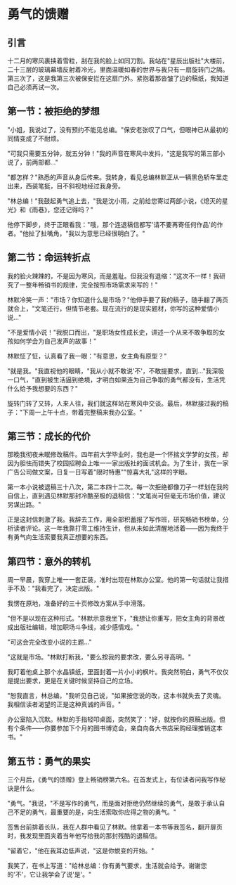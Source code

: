 # 勇气的馈赠

## 引言

十二月的寒风裹挟着雪粒，刮在我的脸上如同刀割。我站在"星辰出版社"大楼前，二十三层的玻璃幕墙反射着冷光，里面温暖如春的世界与我只有一扇旋转门之隔。第三次了，这是我第三次被保安拦在这扇门外。紧抱着那沓皱了边的稿纸，我知道自己必须再试一次。

## 第一节：被拒绝的梦想

"小姐，我说过了，没有预约不能见总编。"保安老张叹了口气，但眼神已从最初的同情变成了不耐烦。

"可我只需要五分钟，就五分钟！"我的声音在寒风中发抖，"这是我写的第三部小说了，前两部都..."

"都怎样？"熟悉的声音从身后传来。我转身，看见总编林默正从一辆黑色轿车里走出来，西装笔挺，目不斜视地经过我身旁。

"林总编！"我鼓起勇气追上去，"我是沈小雨，之前给您寄过两部小说，《熄灭的星光》和《雨巷》，您还记得吗？"

他停下脚步，终于正眼看我："哦，那个连退稿信都写'请不要再寄任何作品'的作者。"他扯了扯嘴角，"我以为意思已经很明白了。"

## 第二节：命运转折点

我的脸火辣辣的，不是因为寒风，而是羞耻。但我没有退缩："这次不一样！我研究了一整年畅销书的规律，完全按照市场需求来写的！"

林默冷笑一声："市场？你知道什么是市场？"他伸手要了我的稿子，随手翻了两页就合上，"文笔还行，但情节老套。现在流行的是现实题材，你写的这种爱情小说..."

"不是爱情小说！"我脱口而出，"是职场女性成长史，讲述一个从来不敢争取的女孩如何学会为自己发声的故事！"

林默怔了怔，认真看了我一眼："有意思，女主角有原型？"

"就是我。"我直视他的眼睛，"我从小就不敢说'不'，不敢提要求，直到..."我深吸一口气，"直到被生活逼到绝境，才明白如果连为自己争取的勇气都没有，生活凭什么给予我想要的东西？"

旋转门转了又转，人来人往，我们就这样站在寒风中交谈。最后，林默接过我的稿子："下周一上午十点，带着完整稿来我办公室。"

## 第三节：成长的代价

那晚我彻夜未眠修改稿件。四年前大学毕业时，我也是一个怀揣文学梦的女孩，却因为胆怯而错失了校园招聘会上唯一一家出版社的面试机会。为了生计，我在一家广告公司做文案，日复一日写着"限时特惠""惊喜大礼"这样的字眼。

第一本小说被退稿三十八次，第二本四十二次。每一次拒绝都像刀子一样划在我的自信上，直到遇见林默那封冷酷至极的退稿信："文笔尚可但毫无市场价值，建议另谋出路。"

正是这封信刺激了我。我辞去工作，用全部积蓄报了写作班，研究畅销书榜单，分析读者评论。这一年我靠打零工维持生计，但从未如此清醒地活着——因为我终于有勇气向生活索要我真正想要的东西。

## 第四节：意外的转机

周一早晨，我穿上唯一一套正装，准时出现在林默办公室。他的第一句话就让我措手不及："我看完了，决定出版。"

我愣在原地，准备好的三十页修改方案从手中滑落。

"但不是以现在这种形式。"林默示意我坐下，"我想让你重写，把女主角的背景改成出版社编辑，增加职场斗争线，减少感情戏。"

"可这会完全改变小说的主题..."

"这就是市场。"林默打断我，"要么按我的要求改，要么另寻高明。"

我盯着他桌上那个水晶镇纸，里面封着一片小小的枫叶。我突然明白，勇气不仅仅是提出要求，更是在关键时候坚持自己的立场。

"恕我直言，林总编，"我听见自己说，"如果按您说的改，这本书就失去了灵魂。我相信读者渴望的正是这种真诚的声音。"

办公室陷入沉默。林默的手指轻叩桌面，突然笑了："好，就按你的原稿出版。但有个条件——你要参加下个月的图书博览会，亲自向各大书店采购经理推销这本书。"

## 第五节：勇气的果实

三个月后，《勇气的馈赠》登上畅销榜第六名。在首发式上，有位读者问我写作秘诀是什么。

"勇气。"我说，"不是写作的勇气，而是面对拒绝仍然继续的勇气，是敢于承认自己不足的勇气，最重要的是，向生活索取你应得之物的勇气。"

签售台前排着长队，我在人群中看见了林默。他拿着一本书等我签名，翻开扉页时，我发现里面夹着当年他写给我的那封残酷的退稿信。

"留着它，"他在我耳边低声说，"这是你蜕变的开始。"

我笑了，在书上写道："给林总编：你有勇气要求，生活就会给予。谢谢您的'不'，它让我学会了说'是'。"